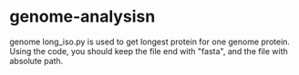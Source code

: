 # genome-analysisn
genome
long_iso.py is used to get longest protein for one genome protein. Using the code, you should keep the file end with "fasta", and the file with absolute path. 

